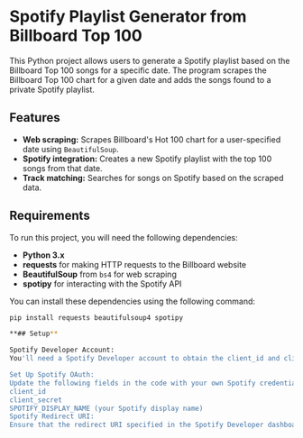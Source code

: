 # Spotify Playlist Generator from Billboard Top 100

This Python project allows users to generate a Spotify playlist based on the Billboard Top 100 songs for a specific date. The program scrapes the Billboard Top 100 chart for a given date and adds the songs found to a private Spotify playlist.

## Features

- **Web scraping:** Scrapes Billboard's Hot 100 chart for a user-specified date using `BeautifulSoup`.
- **Spotify integration:** Creates a new Spotify playlist with the top 100 songs from that date.
- **Track matching:** Searches for songs on Spotify based on the scraped data.

## Requirements

To run this project, you will need the following dependencies:

- **Python 3.x**
- **requests** for making HTTP requests to the Billboard website
- **BeautifulSoup** from `bs4` for web scraping
- **spotipy** for interacting with the Spotify API

You can install these dependencies using the following command:

```bash
pip install requests beautifulsoup4 spotipy

**## Setup**

Spotify Developer Account:
You'll need a Spotify Developer account to obtain the client_id and client_secret. Create an application on the Spotify Developer Dashboard and note down your credentials.

Set Up Spotify OAuth:
Update the following fields in the code with your own Spotify credentials:
client_id
client_secret
SPOTIFY_DISPLAY_NAME (your Spotify display name)
Spotify Redirect URI:
Ensure that the redirect URI specified in the Spotify Developer dashboard matches the one used in the code (http://example.com or your own URI).

